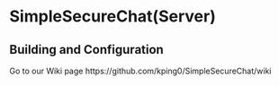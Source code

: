 <h1> SimpleSecureChat(Server) </h1>

<h2>Building and Configuration</h2>
  Go to our Wiki page https://github.com/kping0/SimpleSecureChat/wiki
